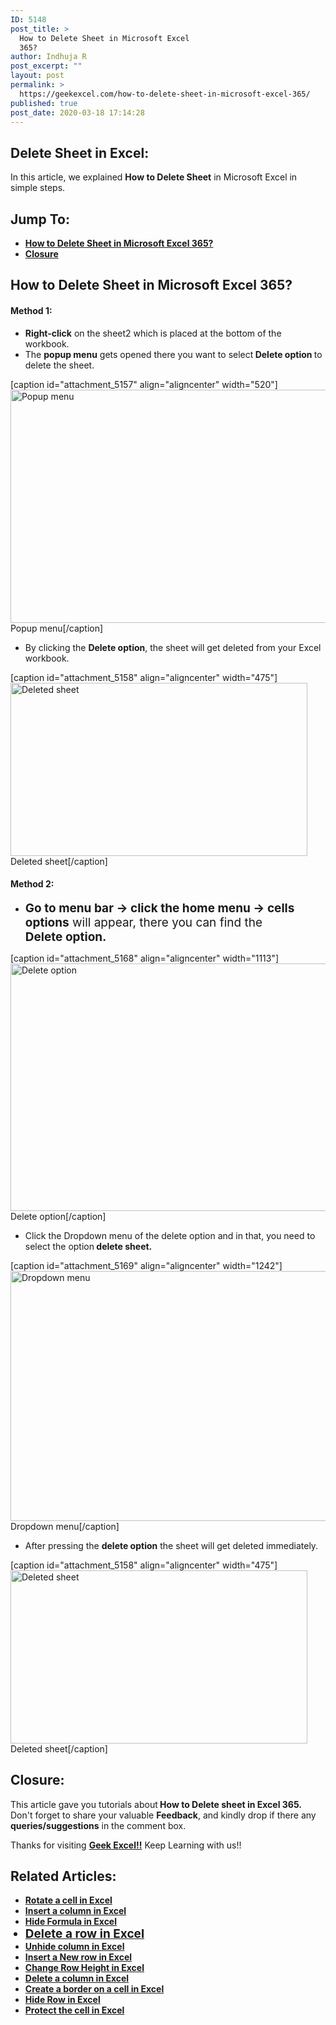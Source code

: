```yaml
---
ID: 5148
post_title: >
  How to Delete Sheet in Microsoft Excel
  365?
author: Indhuja R
post_excerpt: ""
layout: post
permalink: >
  https://geekexcel.com/how-to-delete-sheet-in-microsoft-excel-365/
published: true
post_date: 2020-03-18 17:14:28
---
```

<h2>Delete Sheet in Excel:</h2>
In this article, we explained <strong>How to Delete Sheet</strong> in Microsoft Excel in simple steps.
<h2>Jump To:</h2>
<ul>
 	<li><a href="#1"><strong>How to Delete Sheet in Microsoft Excel 365?</strong></a></li>
 	<li><a href="#2"><strong>Closure</strong></a></li>
</ul>
<h2 id="1">How to Delete Sheet in Microsoft Excel 365?</h2>
<h4>Method 1:</h4>
<ul>
 	<li><strong>Right-click</strong> on the sheet2 which is placed at the bottom of the workbook.</li>
 	<li>The <strong>popup menu</strong> gets opened there you want to select<strong> Delete option </strong>to delete the sheet.</li>
</ul>
[caption id="attachment_5157" align="aligncenter" width="520"]<img class="wp-image-5157 size-full" src="https://geekexcel.com/wp-content/uploads/2020/03/Screenshot_1-58.png" alt="Popup menu" width="520" height="373" /> Popup menu[/caption]
<ul>
 	<li>By clicking the <strong>Delete option</strong>, the sheet will get deleted from your Excel workbook.</li>
</ul>
[caption id="attachment_5158" align="aligncenter" width="475"]<img class="wp-image-5158 size-full" src="https://geekexcel.com/wp-content/uploads/2020/03/Screenshot_2-56.png" alt="Deleted sheet" width="475" height="277" /> Deleted sheet[/caption]
<h4>Method 2:</h4>
<ul>
 	<li><strong style="font-size: 19px;">Go to menu bar → click the home menu → cells options</strong><span style="font-size: 19px;"> will appear, there you can find the <strong>Delete option.</strong></span></li>
</ul>
[caption id="attachment_5168" align="aligncenter" width="1113"]<img class="wp-image-5168 size-full" src="https://geekexcel.com/wp-content/uploads/2020/03/Screenshot_5-34.png" alt="Delete option" width="1113" height="396" /> Delete option[/caption]
<ul>
 	<li>Click the Dropdown menu of the delete option and in that, you need to select the option<strong> delete</strong><b> sheet.</b></li>
</ul>
[caption id="attachment_5169" align="aligncenter" width="1242"]<img class="wp-image-5169 size-full" src="https://geekexcel.com/wp-content/uploads/2020/03/Screenshot_6-28.png" alt="Dropdown menu" width="1242" height="400" /> Dropdown menu[/caption]
<ul>
 	<li>After pressing the <strong>delete option</strong> the sheet will get deleted immediately.</li>
</ul>
[caption id="attachment_5158" align="aligncenter" width="475"]<img class="wp-image-5158 size-full" src="https://geekexcel.com/wp-content/uploads/2020/03/Screenshot_2-56.png" alt="Deleted sheet" width="475" height="277" /> Deleted sheet[/caption]
<h2 id="2">Closure:</h2>
This article gave you tutorials about<strong> How to Delete sheet in Excel 365.</strong> Don't forget to share your valuable <strong>Feedback</strong>, and kindly drop if there any <strong>queries/suggestions</strong> in the comment box.

Thanks for visiting <strong><a href="https://geekexcel.com/">Geek Excel!!</a></strong> Keep Learning with us!!
<h2>Related Articles:</h2>
<ul>
 	<li><strong><a href="https://geekexcel.com/how-to-rotate-a-cell-text-in-microsoft-excel-365/">Rotate a cell in Excel</a></strong></li>
 	<li><strong><a href="https://geekexcel.com/how-to-insert-column-in-microsoft-excel-365/">Insert a column in Excel</a></strong></li>
 	<li><strong><a href="https://geekexcel.com/how-to-hide-formula-in-microsoft-excel-365/">Hide Formula in Excel</a></strong></li>
 	<li style="font-size: 19px;"><strong><a style="font-size: 19px; transition-property: all;" href="https://geekexcel.com/how-to-delete-a-row-easily-in-microsoft-excel-365/">Delete a row in Excel</a></strong></li>
 	<li><strong><a href="https://geekexcel.com/how-to-unhide-column-1-in-microsoft-excel-365/">Unhide column in Excel</a></strong></li>
 	<li><a href="https://geekexcel.com/how-to-insert-a-new-row-in-microsoft-excel-365/"><strong>Insert a New row in Excel</strong></a></li>
 	<li><a href="https://geekexcel.com/how-to-change-a-row-height-in-microsoft-excel-365/"><strong>Change Row Height in Excel</strong></a></li>
 	<li><strong><a href="https://geekexcel.com/how-to-delete-column-in-microsoft-excel-365/">Delete a column in Excel</a></strong></li>
 	<li><a href="https://geekexcel.com/how-to-create-a-border-on-a-cell-in-microsoft-excel-365/"><strong>Create a border on a cell in Excel</strong></a></li>
 	<li><a href="https://geekexcel.com/how-to-hide-row-in-microsoft-excel-365/"><strong>Hide Row in Excel</strong></a></li>
 	<li><a href="https://geekexcel.com/how-to-protect-the-cell-in-microsoft-excel-365/"><strong>Protect the cell in Excel</strong></a></li>
</ul>